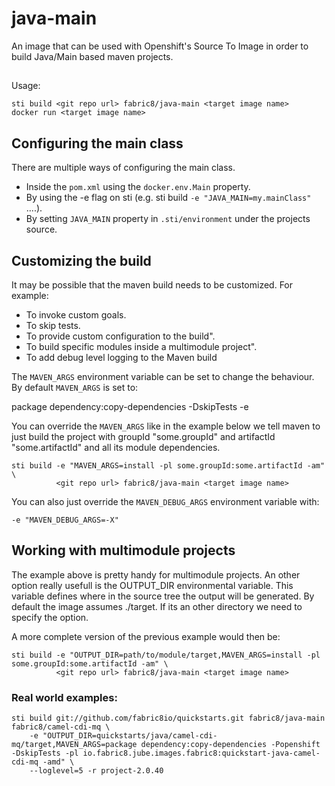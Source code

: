 # java-main

An image that can be used with Openshift's Source To Image in order to build Java/Main based maven projects.

##
Usage:

	sti build <git repo url> fabric8/java-main <target image name>
	docker run <target image name>

## Configuring the main class

There are multiple ways of configuring the main class.

- Inside the `pom.xml` using the `docker.env.Main` property.
- By using the -e flag on sti (e.g. sti build `-e "JAVA_MAIN=my.mainClass"` ....).
- By setting `JAVA_MAIN` property in `.sti/environment` under the projects source.

## Customizing the build

It may be possible that the maven build needs to be customized. For example:

- To invoke custom goals.
- To skip tests.
- To provide custom configuration to the build".
- To build specific modules inside a multimodule project".
- To add debug level logging to the Maven build

The `MAVEN_ARGS` environment variable can be set to change the behaviour. By
default `MAVEN_ARGS` is set to:

  package dependency:copy-dependencies -DskipTests -e

You can override the `MAVEN_ARGS` like in the example below we tell maven to just build the project with groupId "some.groupId" and artifactId "some.artifactId" and all its module dependencies.

	sti build -e "MAVEN_ARGS=install -pl some.groupId:some.artifactId -am" \ 
	          <git repo url> fabric8/java-main <target image name>

You can also just override the `MAVEN_DEBUG_ARGS` environment variable with:

    -e "MAVEN_DEBUG_ARGS=-X"

## Working with multimodule projects
The example above is pretty handy for multimodule projects. An other option really usefull is the OUTPUT_DIR environmental variable. This variable defines where in the source tree the output will be generated. By default the image assumes ./target. If its an other directory we need to specify the option.

A more complete version of the previous example would then be:

	sti build -e "OUTPUT_DIR=path/to/module/target,MAVEN_ARGS=install -pl some.groupId:some.artifactId -am" \
	          <git repo url> fabric8/java-main <target image name>

### Real world examples:

	sti build git://github.com/fabric8io/quickstarts.git fabric8/java-main fabric8/camel-cdi-mq \
	    -e "OUTPUT_DIR=quickstarts/java/camel-cdi-mq/target,MAVEN_ARGS=package dependency:copy-dependencies -Popenshift -DskipTests -pl io.fabric8.jube.images.fabric8:quickstart-java-camel-cdi-mq -amd" \
	    --loglevel=5 -r project-2.0.40


